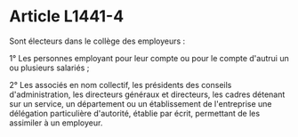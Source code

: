 # Article L1441-4

Sont électeurs dans le collège des employeurs :

1° Les personnes employant pour leur compte ou pour le compte d'autrui un ou plusieurs salariés ;

2° Les associés en nom collectif, les présidents des conseils d'administration, les directeurs généraux et directeurs, les cadres détenant sur un service, un département ou un établissement de l'entreprise une délégation particulière d'autorité, établie par écrit, permettant de les assimiler à un employeur.